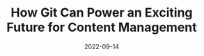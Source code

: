 ---
image: 
  path: https://dam-cdn.cloudcannon.com/git-merge-mike-git-cms.jpg
  alt: >-
    Black background image with picture of speaker, Mike Neumegen
date: 2022-09-14
upcoming: false
title: How Git Can Power an Exciting Future for Content Management
content: >-
  Explore a new wave of content management systems that are built on top
    of Git, with CloudCannon CEO and co-founder Mike Neumegen.
link: https://www.youtube.com/watch?v=EJXUNmb8nxM
---